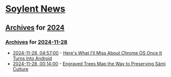 # [Soylent News](../../../README.md)

## [Archives](../../index.md) for [2024](../index.md)

### [Archives](../../index.md) for [2024-11-28](index.md)

* [2024-11-28, 04:57:00](https://soylentnews.org/article.pl?sid=24/11/27/0328245&from=rss) - [Here's What I'll Miss About Chrome OS Once It Turns Into Android](https://soylentnews.org/article.pl?sid=24/11/27/0328245&from=rss)
* [2024-11-28, 00:14:00](https://soylentnews.org/article.pl?sid=24/11/27/0326201&from=rss) - [Engraved Trees Map the Way to Preserving Sámi Culture](https://soylentnews.org/article.pl?sid=24/11/27/0326201&from=rss)
